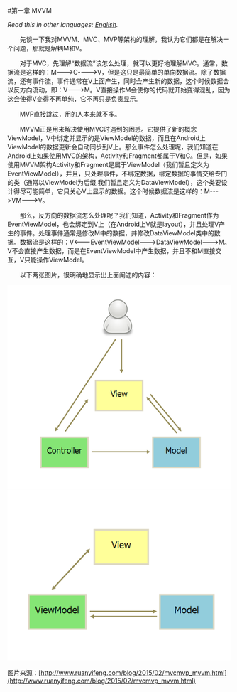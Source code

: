 #第一章 MVVM

*Read this in other languages: [English](01_mvvm.md).*




&emsp;&emsp;先谈一下我对MVVM、MVC、MVP等架构的理解，我认为它们都是在解决一个问题，那就是解耦M和V。



&emsp;&emsp;对于MVC，先理解“数据流”该怎么处理，就可以更好地理解MVC。通常，数据流是这样的：M--->C---->V，但是这只是最简单的单向数据流。除了数据流，还有事件流，事件通常在V上面产生，同时会产生新的数据，这个时候数据会以反方向流动，即：V--->M。V直接操作M会使你的代码就开始变得混乱，因为这会使得V变得不再单纯，它不再只是负责显示。

&emsp;&emsp;MVP直接跳过，用的人本来就不多。

&emsp;&emsp;MVVM正是用来解决使用MVC时遇到的困惑。它提供了新的概念ViewModel，V中绑定并显示的是ViewModel的数据，而且在Android上ViewModel的数据更新会自动同步到V上。那么事件怎么处理呢，我们知道在Android上如果使用MVC的架构，Activity和Fragment都属于V和C。但是，如果使用MVVM架构Activity和Fragment是属于ViewModel（我们暂且定义为EventViewModel），并且，只处理事件，不绑定数据，绑定数据的事情交给专门的类（通常以ViewModel为后缀,我们暂且定义为DataViewModel），这个类要设计得尽可能简单，它只关心V上显示的数据。这个时候数据流是这样的：M--->VM--->V。

&emsp;&emsp;那么，反方向的数据流怎么处理呢？我们知道，Activity和Fragment作为EventViewModel，也会绑定到V上（在Android上V就是layout），并且处理V产生的事件。处理事件通常是修改M中的数据，并修改DataViewModel类中的数据。数据流是这样的：V<---EventViewModel--->DataViewModel--->M。V不会直接产生数据，而是在EventViewModel中产生数据，并且不和M直接交互，V只能操作ViewModel。

&emsp;&emsp;以下两张图片，很明确地显示出上面阐述的内容：

![mvc](/raw/images/mvc.png)
<br>
![mvvm](/raw/images/mvvm.png)

图片来源：[http://www.ruanyifeng.com/blog/2015/02/mvcmvp_mvvm.html](http://www.ruanyifeng.com/blog/2015/02/mvcmvp_mvvm.html)


